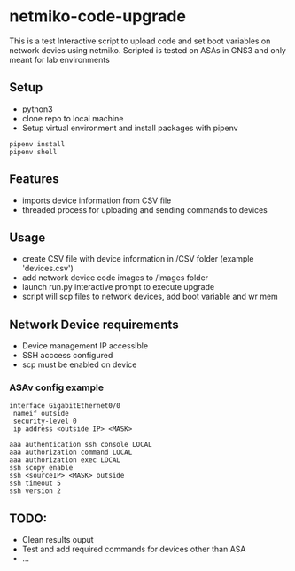 # netmiko-code-upgrade

This is a test Interactive script to upload code and set boot variables on network devies using netmiko. Scripted is tested on ASAs in GNS3 and only meant for lab environments

## Setup

- python3
- clone repo to local machine
- Setup virtual environment and install packages with pipenv

```
pipenv install
pipenv shell
```

## Features

- imports device information from CSV file
- threaded process for uploading and sending commands to devices

## Usage

- create CSV file with device information in /CSV folder (example 'devices.csv')
- add network device code images to /images folder
- launch run.py interactive prompt to execute upgrade
- script will scp files to network devices, add boot variable and wr mem

## Network Device requirements

- Device management IP accessible
- SSH acccess configured
- scp must be enabled on device

### ASAv config example

```
interface GigabitEthernet0/0
 nameif outside
 security-level 0
 ip address <outside IP> <MASK>

aaa authentication ssh console LOCAL
aaa authorization command LOCAL
aaa authorization exec LOCAL
ssh scopy enable
ssh <sourceIP> <MASK> outside
ssh timeout 5
ssh version 2
```

## TODO:

- Clean results ouput
- Test and add required commands for devices other than ASA
- ...

